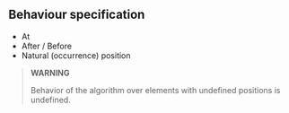 
## Behaviour specification

- At
- After / Before
- Natural (occurrence) position

> **WARNING**
> 
> Behavior of the algorithm over elements with undefined positions is
> undefined.